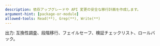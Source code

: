 ```yaml
---
description: 依存アップグレードや API 変更の安全な移行計画を作成します。
argument-hint: [package-or-module]
allowed-tools: Read(**), Grep(**), Write(**)
---
```

出力: 互換性調査、段階移行、フェイルセーフ、検証チェックリスト、ロールバック。
